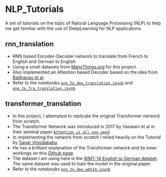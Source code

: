 # NLP_Tutorials
A set of tutorials on the topic of Natural Language Processing (NLP) to help me get familiar with the use of DeepLearning for NLP applications

## rnn_translation

- RNN based Encoder-Decoder network to translate from French to English and German to English
- Using a small datasets from [ManyThings.org](https://www.manythings.org/anki/) for this project.
- Also implemented an Attention based Decoder based on the idea from [Badhanau et al](./literature/2015_Neural%20Machine%20Translation%20by%20Jointly%20Learning%20to%20Align%20and%20Translate.pdf). 
- Refer to the notebooks [`eng_to_deu_translation.ipynb`](./rnn_translation/eng_to_deu_translation.ipynb)
    and [`eng_to_fra_translation.ipynb`](./rnn_translation/eng_to_fra_translation.ipynb)

## transformer_translation

- In this project, I attempted to replicate the original Transformer network from scratch. 
- The Transformer Network was introduced in 2017 by Vaswani et al in their seminal paper [`Attention is all you need`](./literature/2017_Attention_is_all_you_need.pdf)
- In implementing the network from scratch I relied heavily on the Tutorial by [Sagar Vinodababu](https://github.com/sgrvinod) 
- He has a brilliant explanation of the Transformer network and its inner workings on this [Github page](https://github.com/sgrvinod/a-PyTorch-Tutorial-to-Transformers)
- The dataset I am using here is the [WMT-14 English to German dataset](https://metatext.io/datasets/wmt-14-english-german). The same dataset was used to train the model in the original paper. 
- Refer to the notebooks [`eng_to_deu_wmt14.ipynb`](./rnn_translation/eng_to_deu_wmt14.ipynb)
